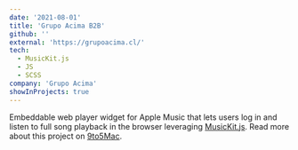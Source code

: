 ```yaml
---
date: '2021-08-01'
title: 'Grupo Acima B2B'
github: ''
external: 'https://grupoacima.cl/'
tech:
  - MusicKit.js
  - JS
  - SCSS
company: 'Grupo Acima'
showInProjects: true
---
```


Embeddable web player widget for Apple Music that lets users log in and listen to full song playback in the browser leveraging [MusicKit.js](https://developer.apple.com/documentation/musickitjs). Read more about this project on [9to5Mac](https://9to5mac.com/2018/06/03/apple-music-embeddable-web-player-listen-browser/).
